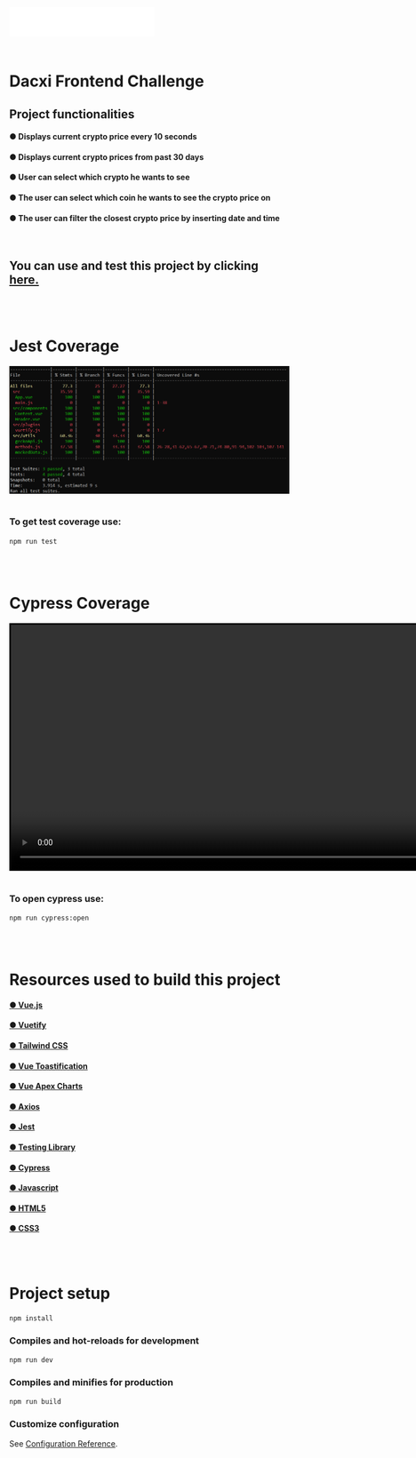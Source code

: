 <img src="./src/assets/dacxi-logo.png" alt="Sublime's custom image" style="margin-bottom: 1.5em"  />

<h1>Dacxi Frontend Challenge</h1>

## Project functionalities

#### ● Displays current crypto price every 10 seconds

#### ● Displays current crypto prices from past 30 days

#### ● User can select which crypto he wants to see

#### ● The user can select which coin he wants to see the crypto price on

#### ● The user can filter the closest crypto price by inserting date and time

<br />

## You can use and test this project by clicking [here.](https://tlucas97.github.io/dacxi_frontend_challenge/)

<br />
<br />

<div style="margin: 1em 0">
    <h1>Jest Coverage</h1>
        <img src="./src/assets/jest-test-coverage.png" alt="Sublime's custom image" style="margin-bottom: 1em"  />

### To get test coverage use:

```
npm run test
```

</div>

<br />
<br />

<div style="margin: 1em 0">
    <h1>Cypress Coverage</h1>
    <video width="1010" height="440" controls style="border: 3px solid black; margin-bottom: 1em">
        <source src="./src/assets/cypress-dacxi-tests.mp4" type="video/mp4">
    </video>

### To open cypress use:

```
npm run cypress:open
```

</div>

<br />
<br />

# Resources used to build this project

#### [● Vue.js](https://vuejs.org/)

#### [● Vuetify](https://vuetifyjs.com/)

#### [● Tailwind CSS](https://tailwindcss.com/)

#### [● Vue Toastification](https://github.com/Maronato/vue-toastification)

#### [● Vue Apex Charts](https://apexcharts.com/docs/vue-charts/)

#### [● Axios](https://axios-http.com/ptbr/docs/intro)

#### [● Jest](https://jestjs.io/pt-BR/)

#### [● Testing Library](https://github.com/testing-library/vue-testing-library)

#### [● Cypress](https://www.cypress.io/)

#### [● Javascript](https://developer.mozilla.org/pt-BR/docs/Web/JavaScript/)

#### [● HTML5](https://developer.mozilla.org/pt-BR/docs/Web/HTML)

#### [● CSS3](https://developer.mozilla.org/pt-BR/docs/Web/CSS/)

<br />
<br />

# Project setup

```
npm install
```

### Compiles and hot-reloads for development

```
npm run dev
```

### Compiles and minifies for production

```
npm run build
```

### Customize configuration

See [Configuration Reference](https://cli.vuejs.org/config/).
